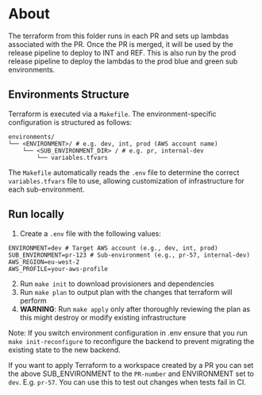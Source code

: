 # About
The terraform from this folder runs in each PR and sets up lambdas associated with the PR. Once the PR is merged, it will be used by the release pipeline to deploy to INT and REF. This is also run by the prod release pipeline to deploy the lambdas to the prod blue and green sub environments.

## Environments Structure

Terraform is executed via a `Makefile`.
The environment-specific configuration is structured as follows:

    environments/
    └── <ENVIRONMENT>/ # e.g. dev, int, prod (AWS account name)
        └── <SUB_ENVIRONMENT_DIR> / # e.g. pr, internal-dev
            └── variables.tfvars

The `Makefile` automatically reads the `.env` file to determine the correct `variables.tfvars` file to use, allowing customization of infrastructure for each sub-environment.

## Run locally
1. Create a `.env` file with the following values:
```dotenv
ENVIRONMENT=dev # Target AWS account (e.g., dev, int, prod)
SUB_ENVIRONMENT=pr-123 # Sub-environment (e.g., pr-57, internal-dev)
AWS_REGION=eu-west-2
AWS_PROFILE=your-aws-profile
```
2. Run `make init` to download provisioners and dependencies
3. Run `make plan` to output plan with the changes that terraform will perform
4. **WARNING**: Run `make apply` only after thoroughly reviewing the plan as this might destroy or modify existing infrastructure

Note: If you switch environment configuration in .env ensure that you run `make init-reconfigure` to reconfigure the backend to prevent migrating the existing state to the new backend.

If you want to apply Terraform to a workspace created by a PR you can set the above SUB_ENVIRONMENT to the `PR-number` and ENVIRONMENT set to `dev`.
E.g. `pr-57`. You can use this to test out changes when tests fail in CI.
